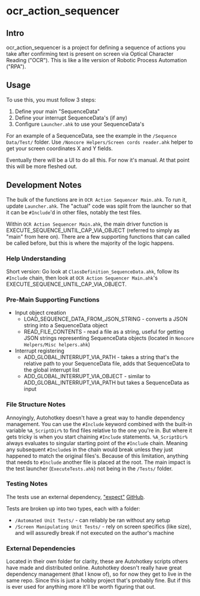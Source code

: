 # ocr_action_sequencer

## Intro

ocr_action_sequencer is a project for defining a sequence of actions you take after confirming text is present on screen via
Optical Character Reading ("OCR"). This is like a lite version of Robotic Process Automation ("RPA").

## Usage

To use this, you must follow 3 steps:

1. Define your main "SequenceData"
2. Define your interrupt SequenceData's (if any)
3. Configure `Launcher.ahk` to use your SequenceData's

For an example of a SequenceData, see the example in the `/Sequence Data/Test/` folder. 
Use `/Noncore Helpers/Screen cords reader.ahk` helper to get your screen coordinates X and Y fields.

Eventually there will be a UI to do all this. For now it's manual. At that point this will be more fleshed out.

## Development Notes

The bulk of the functions are in `OCR Action Sequencer Main.ahk`. To run it, update `Launcher.ahk`. The "actual" code 
was split from the launcher so that it can be `#Include`'d in other files, notably the test files.

Within `OCR Action Sequencer Main.ahk`, the main driver function is EXECUTE_SEQUENCE_UNTIL_CAP_VIA_OBJECT (referred to simply as "main" from here on). 
There are a few supporting functions that can called be called before, but this is where the majority of the logic happens.

### Help Understanding

Short version: Go look at `ClassDefinition_SequenceData.ahk`, follow its `#Include` chain, then look at `OCR Action Sequencer Main.ahk`'s 
EXECUTE_SEQUENCE_UNTIL_CAP_VIA_OBJECT.

### Pre-Main Supporting Functions

- Input object creation
    - LOAD_SEQUENCE_DATA_FROM_JSON_STRING - converts a JSON string into a SequenceData object
	- READ_FILE_CONTENTS - read a file as a string, useful for getting JSON strings representing SequenceData objects (located in `Noncore Helpers/Misc helpers.ahk`)
- Interrupt registering
	- ADD_GLOBAL_INTERRUPT_VIA_PATH - takes a string that's the relative path to your SequenceData file, adds that SequenceData to the global interrupt list
	- ADD_GLOBAL_INTERRUPT_VIA_OBJECT - similar to ADD_GLOBAL_INTERRUPT_VIA_PATH but takes a SequenceData as input
	
### File Structure Notes

Annoyingly, Autohotkey doesn't have a great way to handle dependency management. You can use the `#Include` keyword combined with the built-in
variable `%A_ScriptDir%` to find files relative to the one you're in. But where it gets tricky is when you start chaining `#Include` statements.
`%A_ScriptDir%` always evaluates to singular starting point of the `#Include` chain. Meaning any subsequent `#Include`s in the chain would break
unless they just happened to match the original files's. Because of this limitation, anything that needs to `#Include` another file is placed at 
the root. The main impact is the test launcher (`ExecuteTests.ahk`) not being in the `/Tests/` folder.

### Testing Notes

The tests use an external dependency, ["expect"](https://www.autohotkey.com/boards/viewtopic.php?t=95017) [GitHub](https://github.com/Chunjee/expect.ahk).

Tests are broken up into two types, each with a folder:
- `/Automated Unit Tests/` - can reliably be ran without any setup
- `/Screen Manipulating Unit Tests/` - rely on screen specifics (like size), and will assuredly break if not executed on the author's machine

### External Dependencies

Located in their own folder for clarity, these are Autohotkey scripts others have made and distributed online. Autohotkey doesn't really have
great dependency management (that I know of), so for now they get to live in the same repo. Since this is just a hobby project that's probably fine.
But if this is ever used for anything more it'll be worth figuring that out.
